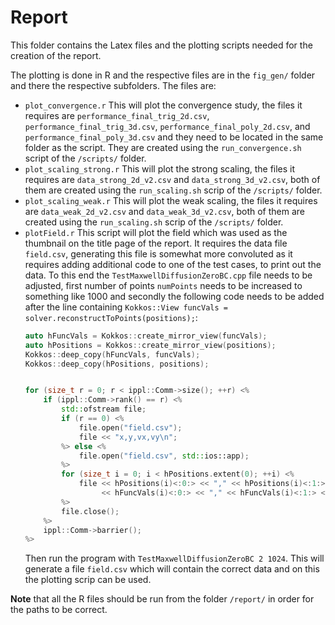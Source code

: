 # Report

This folder contains the Latex files and the plotting scripts needed for the creation of the report.

The plotting is done in R and the respective files are in the `fig_gen/` folder and there the respective subfolders. The files are:
 - `plot_convergence.r` This will plot the convergence study, the files it requires are `performance_final_trig_2d.csv`, `performance_final_trig_3d.csv`, `performance_final_poly_2d.csv`, and `performance_final_poly_3d.csv` and they need to be located in the same folder as the script. They are created using the `run_convergence.sh` script of the `/scripts/` folder.
 - `plot_scaling_strong.r` This will plot the strong scaling, the files it requires are `data_strong_2d_v2.csv` and `data_strong_3d_v2.csv`, both of them are created using the `run_scaling.sh` scrip of the `/scripts/` folder.
 - `plot_scaling_weak.r` This will plot the weak scaling, the files it requires are `data_weak_2d_v2.csv` and `data_weak_3d_v2.csv`, both of them are created using the `run_scaling.sh` scrip of the `/scripts/` folder.
 - `plotField.r` This script will plot the field which was used as the thumbnail on the title page of the report. It requires the data file `field.csv`, generating this file is somewhat more convoluted as it requires adding additional code to one of the test cases, to print out the data. To this end the `TestMaxwellDiffusionZeroBC.cpp` file needs to be adjusted, first number of points `numPoints` needs to be increased to something like 1000 and secondly the following code needs to be added after the line containing `Kokkos::View funcVals = solver.reconstructToPoints(positions);`:
   ```cpp
   auto hFuncVals = Kokkos::create_mirror_view(funcVals);
   auto hPositions = Kokkos::create_mirror_view(positions);
   Kokkos::deep_copy(hFuncVals, funcVals);
   Kokkos::deep_copy(hPositions, positions);


   for (size_t r = 0; r < ippl::Comm->size(); ++r) <%
       if (ippl::Comm->rank() == r) <%
           std::ofstream file;
           if (r == 0) <%
               file.open("field.csv");
               file << "x,y,vx,vy\n";
           %> else <%
               file.open("field.csv", std::ios::app);
           %>
           for (size_t i = 0; i < hPositions.extent(0); ++i) <%
               file << hPositions(i)<:0:> << "," << hPositions(i)<:1:> << ","
                    << hFuncVals(i)<:0:> << "," << hFuncVals(i)<:1:> << "\n";
           %>
           file.close();
       %>
       ippl::Comm->barrier();
   %>
    ```
   Then run the program with `TestMaxwellDiffusionZeroBC 2 1024`. This will generate a file `field.csv` which will contain the correct data and on this the plotting scrip can be used.

**Note** that all the R files should be run from the folder `/report/` in order for the paths to be correct.